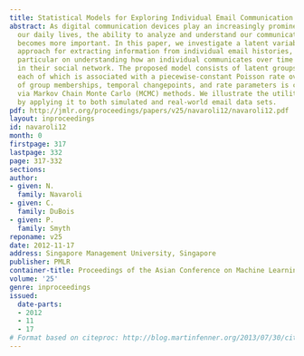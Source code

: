 ```yaml
---
title: Statistical Models for Exploring Individual Email Communication Behavior
abstract: As digital communication devices play an increasingly prominent role in
  our daily lives, the ability to analyze and understand our communication patterns
  becomes more important. In this paper, we investigate a latent variable modeling
  approach for extracting information from individual email histories, focusing in
  particular on understanding how an individual communicates over time with recipients
  in their social network. The proposed model consists of latent groups of recipients,
  each of which is associated with a piecewise-constant Poisson rate over time. Inference
  of group memberships, temporal changepoints, and rate parameters is carried out
  via Markov Chain Monte Carlo (MCMC) methods. We illustrate the utility of the model
  by applying it to both simulated and real-world email data sets.
pdf: http://jmlr.org/proceedings/papers/v25/navaroli12/navaroli12.pdf
layout: inproceedings
id: navaroli12
month: 0
firstpage: 317
lastpage: 332
page: 317-332
sections: 
author:
- given: N.
  family: Navaroli
- given: C.
  family: DuBois
- given: P.
  family: Smyth
reponame: v25
date: 2012-11-17
address: Singapore Management University, Singapore
publisher: PMLR
container-title: Proceedings of the Asian Conference on Machine Learning
volume: '25'
genre: inproceedings
issued:
  date-parts:
  - 2012
  - 11
  - 17
# Format based on citeproc: http://blog.martinfenner.org/2013/07/30/citeproc-yaml-for-bibliographies/
---
```

